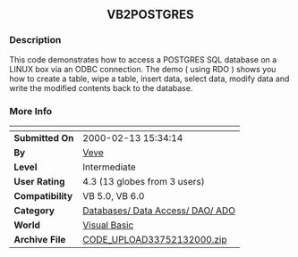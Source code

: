 ﻿<div align="center">

## VB2POSTGRES


</div>

### Description

This code demonstrates how to access a POSTGRES SQL database on a LINUX box via an ODBC connection. The demo ( using RDO ) shows you how to create a table, wipe a table, insert data, select data, modify data and write the modified contents back to the database.
 
### More Info
 


<span>             |<span>
---                |---
**Submitted On**   |2000-02-13 15:34:14
**By**             |[Veve](https://github.com/Planet-Source-Code/PSCIndex/blob/master/ByAuthor/veve.md)
**Level**          |Intermediate
**User Rating**    |4.3 (13 globes from 3 users)
**Compatibility**  |VB 5\.0, VB 6\.0
**Category**       |[Databases/ Data Access/ DAO/ ADO](https://github.com/Planet-Source-Code/PSCIndex/blob/master/ByCategory/databases-data-access-dao-ado__1-6.md)
**World**          |[Visual Basic](https://github.com/Planet-Source-Code/PSCIndex/blob/master/ByWorld/visual-basic.md)
**Archive File**   |[CODE\_UPLOAD33752132000\.zip](https://github.com/Planet-Source-Code/veve-vb2postgres__1-6036/archive/master.zip)








